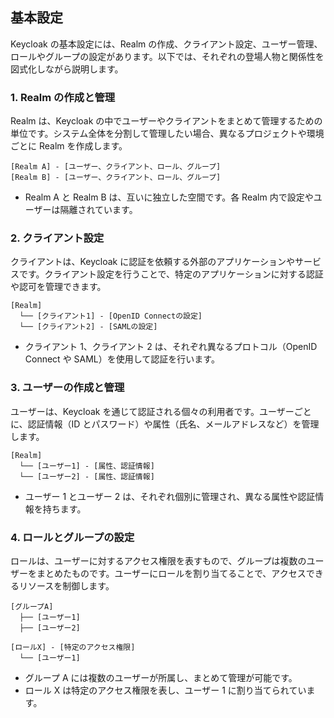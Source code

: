 ## 基本設定

Keycloak の基本設定には、Realm の作成、クライアント設定、ユーザー管理、ロールやグループの設定があります。以下では、それぞれの登場人物と関係性を図式化しながら説明します。

### 1. Realm の作成と管理

Realm は、Keycloak の中でユーザーやクライアントをまとめて管理するための単位です。システム全体を分割して管理したい場合、異なるプロジェクトや環境ごとに Realm を作成します。

```
[Realm A] - [ユーザー、クライアント、ロール、グループ]
[Realm B] - [ユーザー、クライアント、ロール、グループ]
```

- Realm A と Realm B は、互いに独立した空間です。各 Realm 内で設定やユーザーは隔離されています。

### 2. クライアント設定

クライアントは、Keycloak に認証を依頼する外部のアプリケーションやサービスです。クライアント設定を行うことで、特定のアプリケーションに対する認証や認可を管理できます。

```
[Realm]
  └── [クライアント1] - [OpenID Connectの設定]
  └── [クライアント2] - [SAMLの設定]
```

- クライアント 1、クライアント 2 は、それぞれ異なるプロトコル（OpenID Connect や SAML）を使用して認証を行います。

### 3. ユーザーの作成と管理

ユーザーは、Keycloak を通じて認証される個々の利用者です。ユーザーごとに、認証情報（ID とパスワード）や属性（氏名、メールアドレスなど）を管理します。

```
[Realm]
  └── [ユーザー1] - [属性、認証情報]
  └── [ユーザー2] - [属性、認証情報]
```

- ユーザー 1 とユーザー 2 は、それぞれ個別に管理され、異なる属性や認証情報を持ちます。

### 4. ロールとグループの設定

ロールは、ユーザーに対するアクセス権限を表すもので、グループは複数のユーザーをまとめたものです。ユーザーにロールを割り当てることで、アクセスできるリソースを制御します。

```
[グループA]
  ├── [ユーザー1]
  ├── [ユーザー2]

[ロールX] - [特定のアクセス権限]
  └── [ユーザー1]
```

- グループ A には複数のユーザーが所属し、まとめて管理が可能です。
- ロール X は特定のアクセス権限を表し、ユーザー 1 に割り当てられています。

